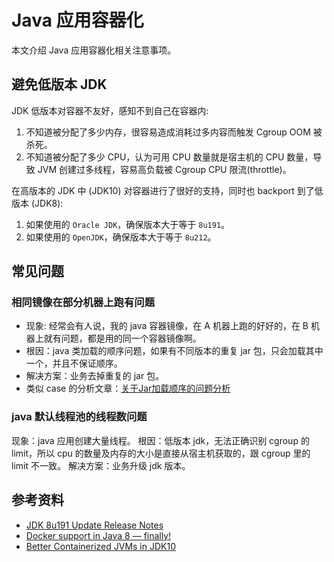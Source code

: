 # Java 应用容器化

本文介绍 Java 应用容器化相关注意事项。

## 避免低版本 JDK

JDK 低版本对容器不友好，感知不到自己在容器内:
1. 不知道被分配了多少内存，很容易造成消耗过多内容而触发 Cgroup OOM 被杀死。
2. 不知道被分配了多少 CPU，认为可用 CPU 数量就是宿主机的 CPU 数量，导致 JVM 创建过多线程，容易高负载被 Cgroup CPU 限流(throttle)。

在高版本的 JDK 中 (JDK10) 对容器进行了很好的支持，同时也 backport 到了低版本 (JDK8):
1. 如果使用的 `Oracle JDK`，确保版本大于等于 `8u191`。
2. 如果使用的 `OpenJDK`，确保版本大于等于 `8u212`。

## 常见问题

### 相同镜像在部分机器上跑有问题

* 现象: 经常会有人说，我的 java 容器镜像，在 A 机器上跑的好好的，在 B 机器上就有问题，都是用的同一个容器镜像啊。
* 根因：java 类加载的顺序问题，如果有不同版本的重复 jar 包，只会加载其中一个，并且不保证顺序。
* 解决方案：业务去掉重复的 jar 包。
* 类似 case 的分析文章：[关于Jar加载顺序的问题分析](https://www.jianshu.com/p/dcad5330b06f)

### java 默认线程池的线程数问题

现象：java 应用创建大量线程。
根因：低版本 jdk，无法正确识别 cgroup 的 limit，所以 cpu 的数量及内存的大小是直接从宿主机获取的，跟 cgroup 里的 limit 不一致。
解决方案：业务升级 jdk 版本。

## 参考资料

* [JDK 8u191 Update Release Notes ](https://www.oracle.com/java/technologies/javase/8u191-relnotes.html)
* [Docker support in Java 8 — finally!](https://blog.softwaremill.com/docker-support-in-new-java-8-finally-fd595df0ca54)
* [Better Containerized JVMs in JDK10](http://blog.gilliard.lol/2018/01/10/Java-in-containers-jdk10.html)